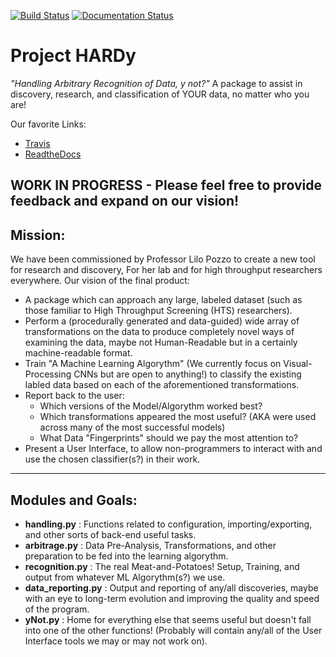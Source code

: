 [![Build Status](https://travis-ci.org/EISy-as-Py/eisy.svg?branch=master)](https://travis-ci.org/EISy-as-Py/hardy)
[![Documentation Status](https://readthedocs.org/projects/hardy/badge/?version=latest)](https://hardy.readthedocs.io/en/latest/?badge=latest)


# Project HARDy
 
 _"Handling Arbitrary Recognition of Data, y not?"_
A package to assist in discovery, research, and classification of YOUR data, no matter who you are! 

Our favorite Links:
* [Travis](https://travis-ci.org/github/EISy-as-Py/hardy)
* [ReadtheDocs](www.google.com)

WORK IN PROGRESS - Please feel free to provide feedback and expand on our vision!
-----------------------------------------------------------------
## Mission:
We have been commissioned by Professor Lilo Pozzo to create a new tool for research and discovery, For her lab and for high throughput researchers everywhere. 
Our vision of the final product:
 * A package which can approach any large, labeled dataset (such as those familiar to High Throughput Screening (HTS) researchers).
 * Perform a (procedurally generated and data-guided) wide array of transformations on the data to produce completely novel ways of examining the data, maybe not Human-Readable but in a certainly machine-readable format.
 * Train "A Machine Learning Algorythm" (We currently focus on Visual-Processing CNNs but are open to anything!) to classify the existing labled data based on each of the aforementioned transformations.
 * Report back to the user:
    * Which versions of the Model/Algorythm worked best?
    * Which transformations appeared the most useful? (AKA were used across many of the most successful models)
    * What Data "Fingerprints" should we pay the most attention to? 
 * Present a User Interface, to allow non-programmers to interact with and use the chosen classifier(s?) in their work.
 
 ------------------------------------------------------------------
 ## Modules and Goals:
 * __handling.py__         :  Functions related to configuration, importing/exporting, and other sorts of back-end useful tasks.
 * __arbitrage.py__        :  Data Pre-Analysis, Transformations, and other preparation to be fed into the learning algorythm.
 * __recognition.py__      :  The real Meat-and-Potatoes! Setup, Training, and output from whatever ML Algorythm(s?) we use.
 * __data_reporting.py__   :  Output and reporting of any/all discoveries, maybe with an eye to long-term evolution and improving the quality and speed of the program.
 * __yNot.py__             :  Home for everything else that seems useful but doesn't fall into one of the other functions! (Probably will contain any/all of the User Interface tools we may or may not work on).
 
 
 
 
